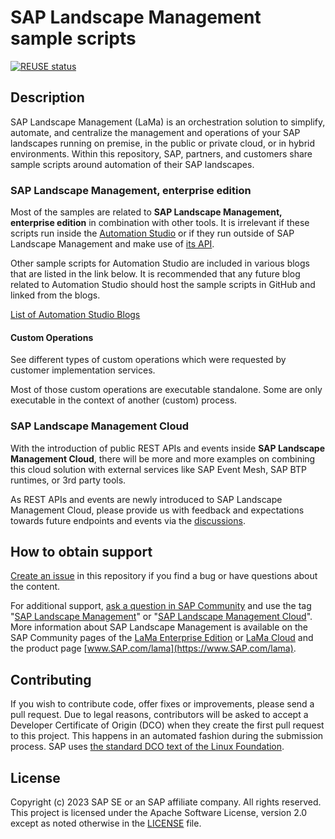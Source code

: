 # SAP Landscape Management sample scripts

[![REUSE status](https://api.reuse.software/badge/github.com/SAP-samples/landscape-management-sample-scripts)](https://api.reuse.software/info/github.com/SAP-samples/landscape-management-sample-scripts)

## Description
SAP Landscape Management (LaMa) is an orchestration solution to simplify, automate, and centralize the management and operations of your SAP landscapes running on premise, in the public or private cloud, or in hybrid environments. Within this repository, SAP, partners, and customers share sample scripts around automation of their SAP landscapes. 

### SAP Landscape Management, enterprise edition
Most of the samples are related to **SAP Landscape Management, enterprise edition** in combination with other tools. It is irrelevant if these scripts run inside the [Automation Studio](https://help.sap.com/docs/SAP_LANDSCAPE_MANAGEMENT_ENTERPRISE/e7dead4286c545808b3bd24feee7448c/110cb37a716946bcbd65eed9740bc9db.html?locale=en-US) or if they run outside of SAP Landscape Management and make use of [its API](https://api.sap.com/package/SAPLandscapeManagement/overview).

Other sample scripts for Automation Studio are included in various blogs that are listed in the link below. It is recommended that any future blog related to Automation Studio should host the sample scripts in GitHub and linked from the blogs.

[List of Automation Studio Blogs](https://blogs.sap.com/2020/02/28/sap-landscape-management-lama-automation-studio/)

#### Custom Operations

See different types of custom operations which were requested by customer implementation services.

Most of those custom operations are executable standalone. Some are only executable in the context of another (custom) process.

### SAP Landscape Management Cloud
With the introduction of public REST APIs and events inside **SAP Landscape Management Cloud**, there will be more and more examples on combining this cloud solution with external services like SAP Event Mesh, SAP BTP runtimes, or 3rd party tools.

As REST APIs and events are newly introduced to SAP Landscape Management Cloud, please provide us with feedback and expectations towards future endpoints and events via the [discussions](https://github.com/SAP-samples/landscape-management-sample-scripts/discussions).

## How to obtain support
[Create an issue](https://github.com/SAP-samples/landscape-management-sample-scripts/issues) in this repository if you find a bug or have questions about the content.
 
For additional support, [ask a question in SAP Community](https://answers.sap.com/questions/ask.html) and use the tag "[SAP Landscape Management](https://answers.sap.com/tags/73554900100700001039)" or "[SAP Landscape Management Cloud](https://answers.sap.com/tags/73554900100700002701)". More information about SAP Landscape Management is available on the SAP Community pages of the [LaMa Enterprise Edition](https://community.sap.com/topics/landscape-management) or [LaMa Cloud](https://community.sap.com/topics/landscape-management-cloud) and the product page [www.SAP.com/lama](https://www.SAP.com/lama). 

## Contributing
If you wish to contribute code, offer fixes or improvements, please send a pull request. Due to legal reasons, contributors will be asked to accept a Developer Certificate of Origin (DCO) when they create the first pull request to this project. This happens in an automated fashion during the submission process. SAP uses [the standard DCO text of the Linux Foundation](https://developercertificate.org/).

## License
Copyright (c) 2023 SAP SE or an SAP affiliate company. All rights reserved. This project is licensed under the Apache Software License, version 2.0 except as noted otherwise in the [LICENSE](LICENSE) file.
